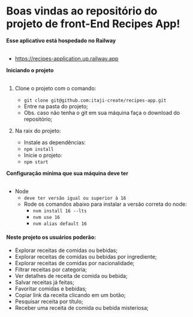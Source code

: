 # Boas vindas ao repositório do projeto de front-End Recipes App!

<summary><strong>Esse aplicativo está hospedado no Railway</strong></summary><br />

  - https://recipes-application.up.railway.app

<summary><strong> Iniciando o projeto</strong></summary><br />

1. Clone o projeto com o comando:
    * `git clone git@github.com:itaji-create/recipes-app.git`
    * Entre na pasta do projeto;
    * Obs. caso não tenha o git em sua máquina faça o download do repositório;

2. Na raix do projeto:
   - Instale as dependências:
    * `npm install`
   - Inicie o projeto:
    * `npm start`


<summary><strong>Configuração mínima que sua máquina deve ter</strong></summary><br />

- Node
    * `deve ter versão igual ou superior à 16`
    * Rode os comandos abaixo para instalar a versão correta do node:
        * `nvm install 16 --lts`
        * `nvm use 16`
		* `nvm alias default 16`

<h4>Neste projeto os usuários poderão:</h4>

- Explorar receitas de comidas ou bebidas;
- Explorar receitas de comidas ou bebidas por ingrediente;
- Explorar receitas de comidas por nacionalidade;
- Filtrar receitas por categoria;
- Ver detalhes de receita de comida ou bebida;
- Salvar receitas já feitas;
- Favoritar comidas e bebidas;
- Copiar link da receita clicando em um botão;
- Pesquisar receita por título;
- Receber uma receita de comida ou bebida misteriosa;
